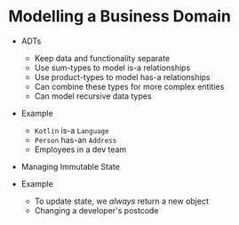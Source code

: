 # Modelling a Business Domain

* ADTs
  * Keep data and functionality separate
  * Use sum-types to model is-a relationships
  * Use product-types to model has-a relationships
  * Can combine these types for more complex entities
  * Can model recursive data types

* Example
    * `Kotlin` is-a `Language`
    * `Person` has-an `Address`
    * Employees in a dev team

* Managing Immutable State

* Example
    * To update state, we _always_ return a new object
    * Changing a developer's postcode
